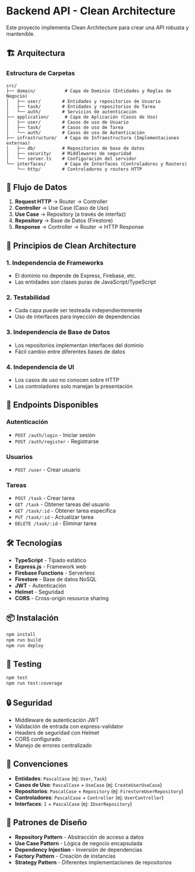# Backend API - Clean Architecture

Este proyecto implementa Clean Architecture para crear una API robusta y mantenible.

## 🏗️ Arquitectura

### Estructura de Carpetas

```
src/
├── domain/           # Capa de Dominio (Entidades y Reglas de Negocio)
│   ├── user/        # Entidades y repositorios de Usuario
│   ├── task/        # Entidades y repositorios de Tarea
│   └── auth/        # Servicios de autenticación
├── application/      # Capa de Aplicación (Casos de Uso)
│   ├── user/        # Casos de uso de Usuario
│   ├── task/        # Casos de uso de Tarea
│   └── auth/        # Casos de uso de Autenticación
├── infrastructure/   # Capa de Infraestructura (Implementaciones externas)
│   ├── db/          # Repositorios de base de datos
│   ├── security/    # Middlewares de seguridad
│   └── server.ts    # Configuración del servidor
└── interfaces/       # Capa de Interfaces (Controladores y Routers)
    └── http/        # Controladores y routers HTTP
```

## 🔄 Flujo de Datos

1. **Request HTTP** → Router → Controller
2. **Controller** → Use Case (Caso de Uso)
3. **Use Case** → Repository (a través de interfaz)
4. **Repository** → Base de Datos (Firestore)
5. **Response** → Controller → Router → HTTP Response

## 🎯 Principios de Clean Architecture

### 1. **Independencia de Frameworks**
- El dominio no depende de Express, Firebase, etc.
- Las entidades son clases puras de JavaScript/TypeScript

### 2. **Testabilidad**
- Cada capa puede ser testeada independientemente
- Uso de interfaces para inyección de dependencias

### 3. **Independencia de Base de Datos**
- Los repositorios implementan interfaces del dominio
- Fácil cambio entre diferentes bases de datos

### 4. **Independencia de UI**
- Los casos de uso no conocen sobre HTTP
- Los controladores solo manejan la presentación

## 🚀 Endpoints Disponibles

### Autenticación
- `POST /auth/login` - Iniciar sesión
- `POST /auth/register` - Registrarse

### Usuarios
- `POST /user` - Crear usuario

### Tareas
- `POST /task` - Crear tarea
- `GET /task` - Obtener tareas del usuario
- `GET /task/:id` - Obtener tarea específica
- `PUT /task/:id` - Actualizar tarea
- `DELETE /task/:id` - Eliminar tarea

## 🛠️ Tecnologías

- **TypeScript** - Tipado estático
- **Express.js** - Framework web
- **Firebase Functions** - Serverless
- **Firestore** - Base de datos NoSQL
- **JWT** - Autenticación
- **Helmet** - Seguridad
- **CORS** - Cross-origin resource sharing

## 📦 Instalación

```bash
npm install
npm run build
npm run deploy
```

## 🧪 Testing

```bash
npm test
npm run test:coverage
```

## 🔒 Seguridad

- Middleware de autenticación JWT
- Validación de entrada con express-validator
- Headers de seguridad con Helmet
- CORS configurado
- Manejo de errores centralizado

## 📝 Convenciones

- **Entidades**: `PascalCase` (ej: `User`, `Task`)
- **Casos de Uso**: `PascalCase` + `UseCase` (ej: `CreateUserUseCase`)
- **Repositorios**: `PascalCase` + `Repository` (ej: `FirestoreUserRepository`)
- **Controladores**: `PascalCase` + `Controller` (ej: `UserController`)
- **Interfaces**: `I` + `PascalCase` (ej: `IUserRepository`)

## 🎨 Patrones de Diseño

- **Repository Pattern** - Abstracción de acceso a datos
- **Use Case Pattern** - Lógica de negocio encapsulada
- **Dependency Injection** - Inversión de dependencias
- **Factory Pattern** - Creación de instancias
- **Strategy Pattern** - Diferentes implementaciones de repositorios
